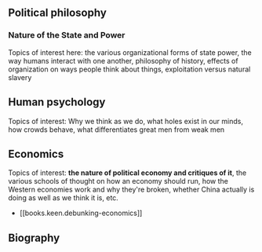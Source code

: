 
## Political philosophy

### Nature of the State and Power
Topics of interest here: the various organizational forms of state power, the way humans interact with one another, philosophy of history, effects of organization on ways people think about things, exploitation versus natural slavery

## Human psychology
Topics of interest: Why we think as we do, what holes exist in our minds, how crowds behave, what differentiates great men from weak men

## Economics
Topics of interest: **the nature of political economy and critiques of it**, the various schools of thought on how an economy should run, how the Western economies work and why they're broken, whether China actually is doing as well as we think it is, etc.

- [[books.keen.debunking-economics]]

## Biography 
